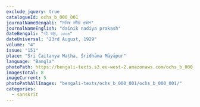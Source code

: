 ```yaml
---
exclude_jquery: true
catalogueId: ochs_b_000_001
journalNameBengali: "দৈনিক নদীয়া প্রকাশ"
journalNameEnglish: "dainik nadiya prakash"
dateBengali: "৭ই ভাদ্র, ১৩৩৬" 
dateUniversal: "23rd August, 1929" 
volume: "4"
issue: "151"
place: "Śrī Ćaitanya Maṭha, Śrīdhāma Māyāpur"
language: "Bangla"
photoPath: https://bengali-texts.s3.eu-west-2.amazonaws.com/ochs_b_000_001/split/_00000005.pdf
imagesTotal: 8
imageCurrent: 5
photoPathAllImages: "bengali-texts/ochs_b_000_001/ochs_b_000_001/"
categories:
  - sanskrit
---
```


